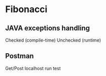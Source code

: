 # Fibonacci
## JAVA exceptions handling 
Checked (compile-time)
Unchecked (runtime)
## Postman
Get/Post localhost run test

